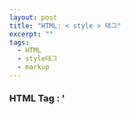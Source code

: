 ```yaml
---
layout: post
title: "HTML: < style > 태그"
excerpt: ""
tags: 
  - HTML
  - style태그
  - markup
---
```


### HTML Tag : '<style>'태그

    <html>
      <head>
       <style>
        body{
          background-color:#f00;
        }
       </style>
      </head
      <body>
      </body>
    </html>

### style 태그란?
 style 태그는 html문서의 스타일 정보를 정의하는 데 사용됩니다.
 
 style 요소 안에는 브라우저에서 html요소를 렌더링하는 방법을 지정합니다.
 
 각 html문서에는 여러개의 style태그가 포함될 수 있습니다.
 
 외부 스타일 시트에 링크 하려면 `<link`태그를 사용합니다.

### style 태그에 들어갈 수있는 속성들

- media : 미다어 리소스를 최적화할 미디어/장치를 지정합니다.(media_query)
- type : style 태그의 미디어 유형을 지정합니다.(text/css)








